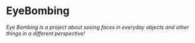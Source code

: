 # EyeBombing
_Eye Bombing is a project about seeing faces in everyday objects and other things in a different perspective!_
